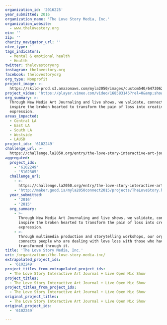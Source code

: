 ```yaml
---
organization_id: '2016225'
year_submitted: 2016
organization_name: 'The Love Story Media, Inc.'
organization_website:
  - www.thelovestory.org
ein: ''
zip: ''
charity_navigator_url: ''
ntee_type: ''
tags_indicators:
  - Mental & emotional health
  - Health
twitter: thelovestoryorg
instagram: thelovestory.org
facebook: thelovestoryorg
org_type: Nonprofit
project_image: >-
  https://skild-prod.s3.amazonaws.com/myla2050/images/custom540/6473062183741-team90.png
project_video: 'https://player.vimeo.com/video/168583145?rel=0&amp;showinfo=0'
org_summary: >-
  Through New Media Art Journaling and live shows, we validate, connect and
  inspire the broken hearted to transform the pain of loss into creative
  expression.
areas_impacted:
  - Central LA
  - East LA
  - South LA
  - Westside
  - LAUSD
project_ids: '6102249'
challenge_url: >-
  https://challenge.la2050.org/entry/the-love-story-interactive-art-journal-live-open-mic-show
aggregated:
  project_ids:
    - '6102249'
    - '5102305'
  challenge_url:
    - >-
      https://challenge.la2050.org/entry/the-love-story-interactive-art-journal-live-open-mic-show
    - 'http://maker.good.is/myla2050connect2015/projects/TheLoveStory.html'
  year_submitted:
    - '2016'
    - '2015'
  org_summary:
    - >-
      Through New Media Art Journaling and live shows, we validate, connect and
      inspire the broken hearted to transform the pain of loss into creative
      expression.
    - >-
      Through multimedia production and storytelling workshops, our organization
      connects people who are dealing with love loss with those who have been
      transformed through it.
title: 'The Love Story Media, Inc.'
uri: /organizations/the-love-story-media-inc/
extrapolated_project_ids:
  - '6102249'
project_titles_from_extrapolated_project_ids:
  - The Love Story Interactive Art Journal + Live Open Mic Show
project_titles:
  - The Love Story Interactive Art Journal + Live Open Mic Show
project_titles_from_project_ids:
  - The Love Story Interactive Art Journal + Live Open Mic Show
original_project_titles:
  - The Love Story Interactive Art Journal + Live Open Mic Show
original_project_ids:
  - '6102249'

---
```

